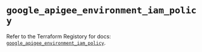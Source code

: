 # `google_apigee_environment_iam_policy`

Refer to the Terraform Registory for docs: [`google_apigee_environment_iam_policy`](https://registry.terraform.io/providers/hashicorp/google/4.68.0/docs/resources/apigee_environment_iam_policy).

